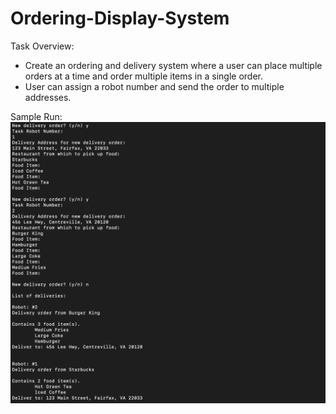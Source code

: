 # Ordering-Display-System
Task Overview: 
- Create an ordering and delivery system where a user can place multiple orders at a time and order multiple items in a single order.
- User can assign a robot number and send the order to multiple addresses. 

Sample Run:
<img src="sample.png" width="1000px" />
